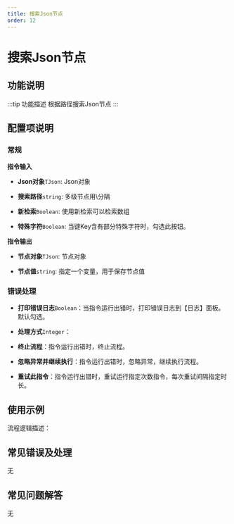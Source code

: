 ```yaml
---
title: 搜索Json节点
order: 12
---
```


# 搜索Json节点

## 功能说明

:::tip 功能描述
根据路径搜索Json节点
:::

## 配置项说明

### 常规

**指令输入**

- **Json对象**`TJson`: Json对象

- **搜索路径**`string`: 多级节点用\分隔

- **新检索**`Boolean`: 使用新检索可以检索数组

- **特殊字符**`Boolean`: 当键Key含有部分特殊字符时，勾选此按钮。


**指令输出**

- **节点对象**`TJson`: 节点对象

- **节点值**`string`: 指定一个变量，用于保存节点值

### 错误处理

- **打印错误日志**`Boolean`：当指令运行出错时，打印错误日志到【日志】面板。默认勾选。

- **处理方式**`Integer`：

 - **终止流程**：指令运行出错时，终止流程。

 - **忽略异常并继续执行**：指令运行出错时，忽略异常，继续执行流程。

 - **重试此指令**：指令运行出错时，重试运行指定次数指令，每次重试间隔指定时长。

## 使用示例

流程逻辑描述：

## 常见错误及处理

无

## 常见问题解答

无

